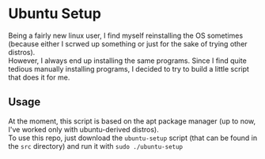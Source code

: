 # Ubuntu Setup
Being a fairly new linux user, I find myself reinstalling the OS sometimes (because either I scrwed up something or just for the sake of trying other distros). <br/>
However, I always end up installing the same programs.
Since I find quite tedious manually installing programs, I decided to try to build a little script that does it for me.

## Usage
At the moment, this script is based on the apt package manager (up to now, I've worked only with ubuntu-derived distros). <br/>
To use this repo, just download the `ubuntu-setup` script (that can be found in the `src` directory) and run it with `sudo ./ubuntu-setup`
